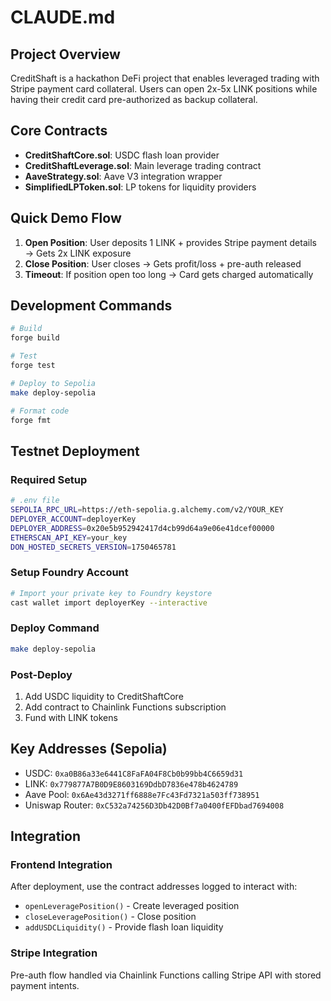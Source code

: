 # CLAUDE.md

## Project Overview

CreditShaft is a hackathon DeFi project that enables leveraged trading with Stripe payment card collateral. Users can open 2x-5x LINK positions while having their credit card pre-authorized as backup collateral.

## Core Contracts

- **CreditShaftCore.sol**: USDC flash loan provider
- **CreditShaftLeverage.sol**: Main leverage trading contract
- **AaveStrategy.sol**: Aave V3 integration wrapper
- **SimplifiedLPToken.sol**: LP tokens for liquidity providers

## Quick Demo Flow

1. **Open Position**: User deposits 1 LINK + provides Stripe payment details → Gets 2x LINK exposure
2. **Close Position**: User closes → Gets profit/loss + pre-auth released
3. **Timeout**: If position open too long → Card gets charged automatically

## Development Commands

```bash
# Build
forge build

# Test
forge test

# Deploy to Sepolia
make deploy-sepolia

# Format code
forge fmt
```

## Testnet Deployment

### Required Setup
```bash
# .env file
SEPOLIA_RPC_URL=https://eth-sepolia.g.alchemy.com/v2/YOUR_KEY
DEPLOYER_ACCOUNT=deployerKey
DEPLOYER_ADDRESS=0x20e5b952942417d4cb99d64a9e06e41dcef00000
ETHERSCAN_API_KEY=your_key
DON_HOSTED_SECRETS_VERSION=1750465781
```

### Setup Foundry Account
```bash
# Import your private key to Foundry keystore
cast wallet import deployerKey --interactive
```

### Deploy Command
```bash
make deploy-sepolia
```

### Post-Deploy
1. Add USDC liquidity to CreditShaftCore
2. Add contract to Chainlink Functions subscription
3. Fund with LINK tokens

## Key Addresses (Sepolia)

- USDC: `0xa0B86a33e6441C8FaFA04F8Cb0b99bb4C6659d31`
- LINK: `0x779877A7B0D9E8603169DdbD7836e478b4624789`
- Aave Pool: `0x6Ae43d3271ff6888e7Fc43Fd7321a503ff738951`
- Uniswap Router: `0xC532a74256D3Db42D0Bf7a0400fEFDbad7694008`

## Integration

### Frontend Integration
After deployment, use the contract addresses logged to interact with:
- `openLeveragePosition()` - Create leveraged position
- `closeLeveragePosition()` - Close position
- `addUSDCLiquidity()` - Provide flash loan liquidity

### Stripe Integration
Pre-auth flow handled via Chainlink Functions calling Stripe API with stored payment intents.